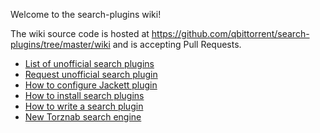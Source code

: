 Welcome to the search-plugins wiki!

The wiki source code is hosted at https://github.com/qbittorrent/search-plugins/tree/master/wiki and is accepting Pull Requests.

* [List of unofficial search plugins](wiki/Unofficial-search-plugins)
* [Request unofficial search plugin](wiki/Request-unofficial-search-plugin)
* [How to configure Jackett plugin](wiki/How-to-configure-Jackett-plugin)
* [How to install search plugins](wiki/Install-search-plugins)
* [How to write a search plugin](wiki/How-to-write-a-search-plugin)
* [New Torznab search engine](wiki/New-Torznab-search-engine)
